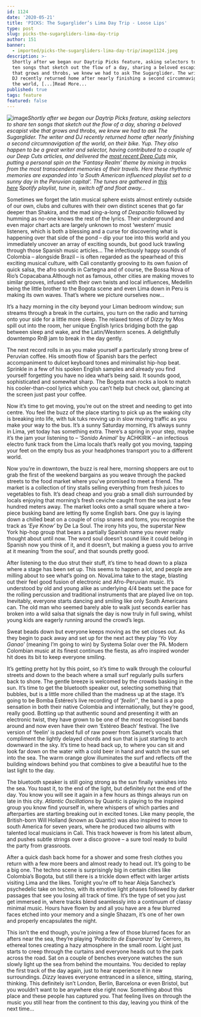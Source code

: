 ```yaml
---
id: 1124
date: '2020-05-21'
title: 'PICKS: The Sugarglider’s Lima Day Trip - Loose Lips'
type: post
slug: picks-the-sugargliders-lima-day-trip
author: 151
banner:
  - imported/picks-the-sugargliders-lima-day-trip/image1124.jpeg
description: >-
  Shortly after we began our Daytrip Picks feature, asking selectors to share
  ten songs that sketch out the flow of a day, sharing a beloved escapist vibe
  that grows and throbs, we knew we had to ask The Sugarglider. The writer and
  DJ recently returned home after nearly finishing a second circumnavigation of
  the world, [...]Read More...
published: true
tags: feature
featured: false
---
```

![image](../imported/picks-the-sugargliders-lima-day-trip/image1124.jpeg)_Shortly after we began our Daytrip Picks feature, asking selectors to share ten songs that sketch out the flow of a day, sharing a beloved escapist vibe that grows and throbs, we knew we had to ask The Sugarglider. The writer and DJ recently returned home after nearly finishing a second circumnavigation of the world, on their bike. Yup. They also happen to be a great writer and selector, having contributed to a couple of our Deep Cuts articles, and delivered the_ [_most recent Deep Cuts_](http://loose-lips.co.uk/blog/fantasy-realm) _mix, putting a personal spin on the 'Fantasy Realm' theme by mixing in tracks from the most transcendent memories of their travels. Here these rhythmic memories are expanded into 'a South American influenced playlist set to a sunny day in the Peruvian capital’. The tunes are gathered in_ [_this here_](https://open.spotify.com/playlist/3mfZZuzEVMHUOFBWpDdPX1?si=XzpQ-_ddRayZh99j2ZrSQw) _Spotify playlist, tune in, switch off and float away…_

Sometimes we forget the latin musical sphere exists almost entirely outside of our own, clubs and cultures with their own distinct scenes that go far deeper than Shakira, and the mad sing-a-long of _Despacitio_ followed by humming as no-one knows the rest of the lyrics. Their underground and even major chart acts are largely unknown to most ‘western’ music listeners, which is both a blessing and a curse for discovering what is happening over that side of the pond – dip your toe into this world and you immediately uncover an array of exciting sounds, but good luck trawling through those Spanish music articles… The infectiously happy sounds of Colombia – alongside Brazil – is often regarded as the spearhead of this exciting musical culture, with Cali constantly grooving to its own fusion of quick salsa, the afro sounds in Cartegna and of course, the Bossa Nova of Rio’s Copacabana.Although not as famous, other cities are making moves to similar grooves, infused with their own twists and local influences, Medellin being the little brother to the Bogota scene and even Lima down in Peru is making its own waves. That’s where we picture ourselves now… 

It’s a hazy morning in the city beyond your Liman bedroom window; sun streams through a break in the curtains, you turn on the radio and turning onto your side for a little more sleep. The relaxed tones of _Dizzy_ by Mos spill out into the room, her unique English lyrics bridging both the gap between sleep and wake, and the Latin/Western scenes. A delightfully downtempo RnB jam to break in the day gently.

The next record rolls in as you make yourself a particularly strong brew of Peruvian coffee. His smooth flow of Spanish bars the perfect accompaniment to dulcet keyboard tones and minimalist hip-hop beat. Sprinkle in a few of his spoken English samples and already you find yourself forgetting you have no idea what’s being said. It sounds good, sophisticated and somewhat sharp. The Bogota man rocks a look to match his cooler-than-cool lyrics which you can’t help but check out, glancing at the screen just past your coffee. 

Now it’s time to get moving, you’re out on the street and needing to get into centre. You feel the buzz of the place starting to pick up as the waking city is breaking into life, with tuk tuks revving up in slow moving traffic as you make your way to the bus. It’s a sunny Saturday morning, it’s always sunny in Lima, yet today has something extra. There’s a spring in your step, maybe it’s the jam your listening to – ‘_Sonido Animal’_ by ACHKIRIK – an infectious electro funk track from the Lima locals that’s really got you moving, tapping your feet on the empty bus as your headphones transport you to a different world. 

Now you’re in downtown, the buzz is real here, morning shoppers are out to grab the first of the weekend bargains as you weave through the packed streets to the food market where you’ve promised to meet a friend. The market is a collection of tiny stalls selling everything from fresh juices to vegetables to fish. It’s dead cheap and you grab a small dish surrounded by locals enjoying that morning’s fresh ceviche caught from the sea just a few hundred meters away. The market looks onto a small square where a two-piece busking band are letting fly some English bars. One guy is laying down a chilled beat on a couple of crisp snares and toms, you recognise the track as ‘_Eye Know’_ by De La Soul. The irony hits you, the superstar New York hip-hop group that bears a partially Spanish name you never really thought about until now. The word soul doesn’t sound like it could belong in Spanish now you think of it, and it doesn’t, but making a guess you to arrive at it meaning ‘from the soul’, and that sounds pretty good. 

After listening to the duo strut their stuff, it’s time to head down to a plaza where a stage has been set up. This seems to happen a lot, and people are milling about to see what’s going on. NovaLima take to the stage, blasting out their feel good fusion of electronic and Afro-Peruvian music. It’s understood by old and young alike as underlying 4/4 beats set the pace for the rolling percussion and traditional instruments that are played live on top. Inevitably, everyone starts dancing and smiling like only South Americans can. The old man who seemed barely able to walk just seconds earlier has broken into a wild salsa that signals the day is now truly in full swing, whilst young kids are eagerly running around the crowd’s legs. 

Sweat beads down but everyone keeps moving as the set closes out. As they begin to pack away and set up for the next act they play ‘_Yo Voy Ganao’_ (meaning I’m going to win) by Systema Solar over the PA. Modern Colombian music at its finest continues the fiesta, as afro inspired wonder hit does its bit to keep everyone smiling. 

It’s getting pretty hot by this point, so it’s time to walk through the colourful streets and down to the beach where a small surf regularly pulls surfers back to shore. The gentle breeze is welcomed by the crowds basking in the sun. It’s time to get the bluetooth speaker out, selecting something that bubbles, but is a little more chilled than the madness up at the stage. It’s going to be Bomba Estéreo’s live recording of ‘_feelin’’_, the band is a pop sensation in both their native Colombia and internationally, but they’re good, really good. Bottling up that authentic sound and presenting it with an electronic twist, they have grown to be one of the most recognised bands around and now even have their own ‘Estéreo Beach’ festival. The live version of ‘feelin’ is packed full of raw power from Saumet’s vocals that compliment the lightly delayed chords and sun that is just starting to arch downward in the sky. It’s time to head back up, to where you can sit and look far down on the water with a cold beer in hand and watch the sun set into the sea. The warm orange glow illuminates the surf and reflects off the building windows behind you that combines to give a beautiful hue to the last light to the day.

The bluetooth speaker is still going strong as the sun finally vanishes into the sea. You toast it, to the end of the light, but definitely not the end of the day. You know you will see it again in a few hours as things always run on late in this city. _Atlantic Oscillations_ by Quantic is playing to the inspired group you know find yourself in, where whispers of which parties and afterparties are starting breaking out in excited tones. Like many people, the British-born Will Holland (known as Quantic) was also inspired to move to south America for seven years, where he produced two albums with talented local musicians in Cali. This track however is from his latest album, and pushes subtle strings over a disco groove – a sure tool ready to build the party from grassroots.

After a quick dash back home for a shower and some fresh clothes you return with a few more beers and almost ready to head out. It’s going to be a big one. The techno scene is surprisingly big in certain cities like Colombia’s Bogota, but still there is a trickle down effect with larger artists visiting Lima and the likes. Tonight you’re off to hear Aleja Sanchez’s psychedelic take on techno, with its emotive light phases followed by darker passages that see you losing all track of time. It’s the type of set you just get immersed in, where tracks blend seamlessly into a continuum of classy minimal music. Hours have flown by and all you have are a few blurred faces etched into your memory and a single Shazam, it’s one of her own and properly encapsulates the night. 

This isn’t the end though, you’re joining a few of those blurred faces for an afters near the sea, they’re playing ‘_Pedacito de Esperanza’_ by Cerrero, its ethereal tones creating a hazy atmosphere in the small room. Light just starts to creep through the curtains and everyone heads out to the park across the road. Sat on a couple of benches everyone watches the sun slowly light up the sea from behind the mountains. You decided to replay the first track of the day again, just to hear experience it in new surroundings. _Dizzy_ leaves everyone entranced in a silence, sitting, staring, thinking. This definitely isn’t London, Berlin, Barcelona or even Bristol, but you wouldn’t want to be anywhere else right now. Something about this place and these people has captured you. That feeling lives on through the music you still hear from the continent to this day, leaving you think of the next time…